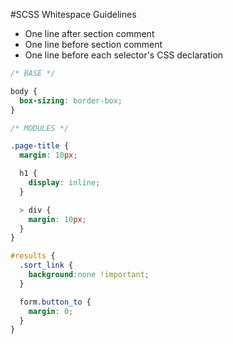 #SCSS Whitespace Guidelines

* One line after section comment
* One line before section comment
* One line before each selector's CSS declaration

```scss
/* BASE */

body {
  box-sizing: border-box;
}

/* MODULES */

.page-title {
  margin: 10px;

  h1 {
    display: inline;
  }

  > div {
    margin: 10px;
  }
}

#results {
  .sort_link {
    background:none !important;
  }

  form.button_to {
    margin: 0;
  }
}
```
